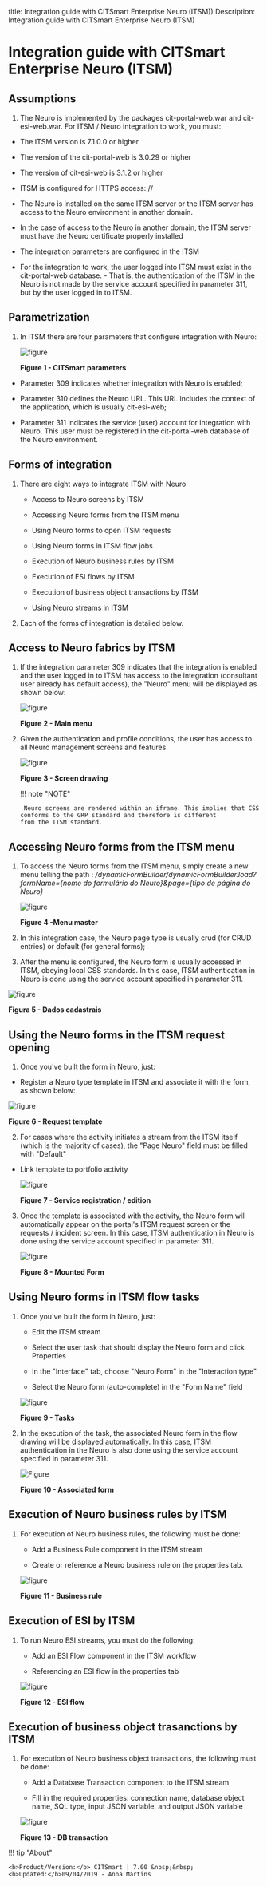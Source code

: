 title: Integration guide with CITSmart Enterprise Neuro (ITSM))
Description: Integration guide with CITSmart Enterprise Neuro (ITSM) 
# Integration guide with CITSmart Enterprise Neuro (ITSM)

Assumptions
-----------

1. The Neuro is implemented by the packages cit-portal-web.war and cit-esi-web.war. For ITSM / Neuro integration to work, you must:

- The ITSM version is 7.1.0.0 or higher

- The version of the cit-portal-web is 3.0.29 or higher

- The version of cit-esi-web is 3.1.2 or higher

- ITSM is configured for HTTPS access: //

- The Neuro is installed on the same ITSM server or the ITSM server has access to the Neuro environment in another domain.

- In the case of access to the Neuro in another domain, the ITSM server must have the Neuro certificate properly installed

- The integration parameters are configured in the ITSM

- For the integration to work, the user logged into ITSM must exist in the cit-portal-web database. - That is, the authentication of the ITSM in the Neuro is not made by the service account specified in parameter 311, but by the user logged in to ITSM.
    
Parametrization
-----------------

1. In ITSM there are four parameters that configure integration with Neuro:

    ![figure](images/integ-neuro.img1.jpg)
    
    **Figure 1 - CITSmart parameters**
    
- Parameter 309 indicates whether integration with Neuro is enabled;

- Parameter 310 defines the Neuro URL. This URL includes the context of the application, which is usually cit-esi-web;

- Parameter 311 indicates the service (user) account for integration with Neuro. This user must be registered in the cit-portal-web database of the Neuro environment.
    
Forms of integration 
---------------------

1. There are eight ways to integrate ITSM with Neuro

   - Access to Neuro screens by ITSM

   - Accessing Neuro forms from the ITSM menu

   - Using Neuro forms to open ITSM requests

   - Using Neuro forms in ITSM flow jobs

   - Execution of Neuro business rules by ITSM

   - Execution of ESI flows by ITSM

   - Execution of business object transactions by ITSM

   - Using Neuro streams in ITSM

2. Each of the forms of integration is detailed below.

Access to Neuro fabrics by ITSM
------------------------------------

1. If the integration parameter 309 indicates that the integration is enabled and the user logged in to ITSM has access to the integration (consultant user already has default access), the "Neuro" menu will be displayed as shown below:

    ![figure](images/integ-neuro.img2.jpg)
    
    **Figure 2 - Main menu**
    
2. Given the authentication and profile conditions, the user has access to all Neuro management screens and features.

    ![figure](images/integ-neuro.img3.jpg)
    
    **Figure 3 - Screen drawing**
    
    !!! note "NOTE"
    
        Neuro screens are rendered within an iframe. This implies that CSS conforms to the GRP standard and therefore is different         from the ITSM standard.
        
Accessing Neuro forms from the ITSM menu
-----------------------------------------

1. To access the Neuro forms from the ITSM menu, simply create a new menu telling the path :
*/dynamicFormBuilder/dynamicFormBuilder.load?formName={nome do formulário do Neuro}&page={tipo de página do Neuro}*

   ![figure](images/integ-neuro.img4.jpg)
    
   **Figure 4 -Menu master**
    
2. In this integration case, the Neuro page type is usually crud (for CRUD entries) or default (for general forms);

3. After the menu is configured, the Neuro form is usually accessed in ITSM, obeying local CSS standards. In this case, ITSM authentication in Neuro is done using the service account specified in parameter 311.

![figure](images/integ-neuro.img5.jpg)

**Figura 5 - Dados cadastrais**

Using the Neuro forms in the ITSM request opening
---------------------------------------------

1. Once you've built the form in Neuro, just:

- Register a Neuro type template in ITSM and associate it with the form, as shown below:

![figure](images/integ-neuro.img6.jpg)

**Figure 6 - Request template**
  
2. For cases where the activity initiates a stream from the ITSM itself (which is the majority of cases), the "Page Neuro" field must be filled with "Default" 

- Link template to portfolio activity
    
   ![figure](images/integ-neuro.img7.jpg)
    
   **Figure 7 - Service registration / edition**
    
3. Once the template is associated with the activity, the Neuro form will automatically appear on the portal's ITSM request screen or the requests / incident screen. In this case, ITSM authentication in Neuro is done using the service account specified in parameter 311.

    ![figure](images/integ-neuro.img8.jpg)
    
    **Figure 8 - Mounted Form**
    
Using Neuro forms in ITSM flow tasks
------------------------------------

1. Once you've built the form in Neuro, just:

   - Edit the ITSM stream

   - Select the user task that should display the Neuro form and click Properties

   - In the "Interface" tab, choose "Neuro Form" in the "Interaction type"

   - Select the Neuro form (auto-complete) in the "Form Name" field
    
    ![figure](images/integ-neuro.img9.jpg)
    
    **Figure 9 - Tasks**
    
2. In the execution of the task, the associated Neuro form in the flow drawing will be displayed automatically. In this case, ITSM authentication in the Neuro is also done using the service account specified in parameter 311.

    ![Figure](images/integ-neuro.img10.jpg)
    
    **Figure 10 - Associated form**
    
Execution of Neuro business rules by ITSM
----------------------------------------------------

1. For execution of Neuro business rules, the following must be done:

   - Add a Business Rule component in the ITSM stream

   - Create or reference a Neuro business rule on the properties tab.

    ![figure](images/integ-neuro.img11.jpg)
        
    **Figure 11 - Business rule**
    
Execution of ESI by ITSM
------------------------

1. To run Neuro ESI streams, you must do the following:

   - Add an ESI Flow component in the ITSM workflow
   
   - Referencing an ESI flow in the properties tab
    
   ![figure](images/integ-neuro.img12.jpg)
    
    **Figure 12 - ESI flow**
    
Execution of business object trasanctions by ITSM
--------------------------------------------------------

1. For execution of Neuro business object transactions, the following must be done:

   - Add a Database Transaction component to the ITSM stream
   
   - Fill in the required properties: connection name, database object name, SQL type, input JSON variable, and output JSON variable
    
    ![figure](images/integ-neuro.img13.jpg)
    
    **Figure 13 - DB transaction**

!!! tip "About"

    <b>Product/Version:</b> CITSmart | 7.00 &nbsp;&nbsp;
    <b>Updated:</b>09/04/2019 - Anna Martins

